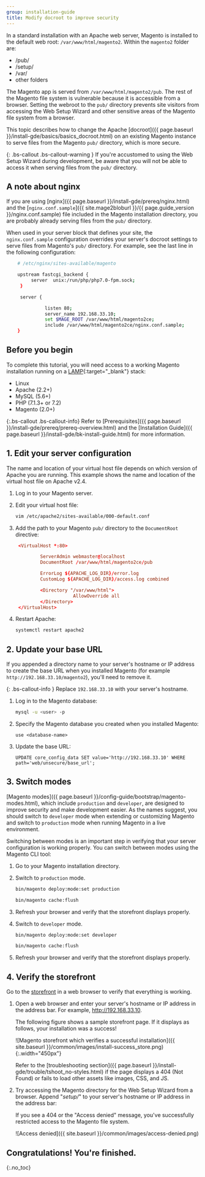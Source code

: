 ```yaml
---
group: installation-guide
title: Modify docroot to improve security
---
```


In a standard installation with an Apache web server, Magento is installed to the default web root: `/var/www/html/magento2`.
Within the `magento2` folder are:

-  /pub/
-  /setup/
-  /var/
-  other folders

The Magento app is served from `/var/www/html/magento2/pub`. The rest of the Magento file system is vulnerable because it is accessible from a browser.
Setting the webroot to the `pub/` directory prevents site visitors from accessing the Web Setup Wizard and other sensitive areas of the Magento file system from a browser.

This topic describes how to change the Apache [docroot]({{ page.baseurl }}/install-gde/basics/basics_docroot.html) on an existing Magento instance to serve files from the Magento `pub/` directory, which is more secure.

{: .bs-callout .bs-callout-warning }
If you're accustomed to using the Web Setup Wizard during development, be aware that you will not be able to access it when serving files from the `pub/` directory.

## A note about nginx

If you are using [nginx]({{ page.baseurl }}/install-gde/prereq/nginx.html) and the [`nginx.conf.sample`]({{ site.mage2bloburl }}/{{ page.guide_version }}/nginx.conf.sample) file included in the Magento installation directory, you are probably already serving files from the `pub/` directory.

When used in your server block that defines your site, the `nginx.conf.sample` configuration overrides your server's docroot settings to serve files from Magento's `pub/` directory. For example, see the last line in the following configuration:

```bash
    # /etc/nginx/sites-available/magento

    upstream fastcgi_backend {
         server  unix:/run/php/php7.0-fpm.sock;
     }

     server {

              listen 80;
              server_name 192.168.33.10;
              set $MAGE_ROOT /var/www/html/magento2ce;
              include /var/www/html/magento2ce/nginx.conf.sample;
    }
```

## Before you begin

To complete this tutorial, you will need access to a working Magento installation running on a [LAMP](https://en.wikipedia.org/wiki/LAMP_(software_bundle)){:target="_blank"} stack:

-  Linux
-  Apache (2.2+)
-  MySQL (5.6+)
-  PHP (7.1.3+ or 7.2)
-  Magento (2.0+)

{:.bs-callout .bs-callout-info}
Refer to [Prerequisites]({{ page.baseurl }}/install-gde/prereq/prereq-overview.html) and the [Installation Guide]({{ page.baseurl }}/install-gde/bk-install-guide.html) for more information.

## 1. Edit your server configuration

The name and location of your virtual host file depends on which version of Apache you are running. This example shows the name and location of the virtual host file on Apache v2.4.

1. Log in to your Magento server.
1. Edit your virtual host file:

   ```bash
   vim /etc/apache2/sites-available/000-default.conf
   ```

1. Add the path to your Magento `pub/` directory to the `DocumentRoot` directive:

   ```conf
    <VirtualHost *:80>

            ServerAdmin webmaster@localhost
            DocumentRoot /var/www/html/magento2ce/pub

            ErrorLog ${APACHE_LOG_DIR}/error.log
            CustomLog ${APACHE_LOG_DIR}/access.log combined

            <Directory "/var/www/html">
                        AllowOverride all
            </Directory>
    </VirtualHost>
    ```

1. Restart Apache:

   ```bash
   systemctl restart apache2
   ```

## 2. Update your base URL

If you appended a directory name to your server's hostname or IP address to create the base URL when you installed Magento (for example `http://192.168.33.10/magento2`), you'll need to remove it.

{: .bs-callout-info }
Replace `192.168.33.10` with your server's hostname.

1. Log in to the Magento database:

   ```bash
   mysql -u <user> -p
   ```

1. Specify the Magento database you created when you installed Magento:

   ```shell
   use <database-name>
   ```

1. Update the base URL:

   ```shell
   UPDATE core_config_data SET value='http://192.168.33.10' WHERE path='web/unsecure/base_url';
   ```

## 3. Switch modes
[Magento modes]({{ page.baseurl }}/config-guide/bootstrap/magento-modes.html), which include `production` and `developer`, are designed to improve security and make development easier. As the names suggest, you should switch to `developer` mode when extending or customizing Magento and switch to `production` mode when running Magento in a live environment.

Switching between modes is an important step in verifying that your server configuration is working properly. You can switch between modes using the Magento CLI tool:

1. Go to your Magento installation directory.
1. Switch to `production` mode.

   ```bash
   bin/magento deploy:mode:set production
   ```

   ```bash
   bin/magento cache:flush
   ```

1. Refresh your browser and verify that the storefront displays properly.
1. Switch to `developer` mode.

   ```bash
   bin/magento deploy:mode:set developer
   ```

   ```bash
   bin/magento cache:flush
   ```

1. Refresh your browser and verify that the storefront displays properly.

## 4. Verify the storefront

Go to the [storefront](https://glossary.magento.com/storefront) in a web browser to verify that everything is working.

1. Open a web browser and enter your server's hostname or IP address in the address bar. For example, http://192.168.33.10.

   The following figure shows a sample storefront page. If it displays as follows, your installation was a success!

   ![Magento storefront which verifies a successful installation]({{ site.baseurl }}/common/images/install-success_store.png){:.width="450px"}

   Refer to the [troubleshooting section]({{ page.baseurl }}/install-gde/trouble/tshoot_no-styles.html) if the page displays a 404 (Not Found) or fails to load other assets like images, CSS, and JS.

1. Try accessing the Magento directory for the Web Setup Wizard from a browser. Append "_setup/_" to your server's hostname or IP address in the address bar:

   If you see a 404 or the "Access denied" message, you've successfully restricted access to the Magento file system.

   ![Access denied]({{ site.baseurl }}/common/images/access-denied.png)

## Congratulations! You're finished.
{:.no_toc}